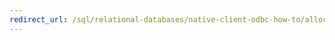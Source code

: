 ```yaml
---
redirect_url: /sql/relational-databases/native-client-odbc-how-to/allocate-handles-and-connect-to-sql-server-odbc?toc=%2fsql%2frelational-databases%2fnative-client-odbc-how-to%2ftoc.json
---
```

